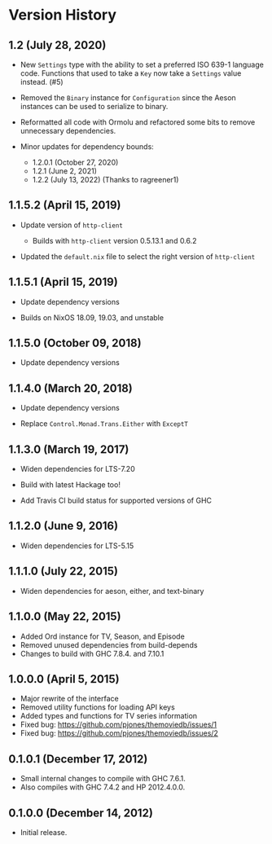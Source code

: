 # Version History

## 1.2 (July 28, 2020)

  - New `Settings` type with the ability to set a preferred ISO 639-1
    language code.  Functions that used to take a `Key` now take a
    `Settings` value instead.  (#5)

  - Removed the `Binary` instance for `Configuration` since the Aeson
    instances can be used to serialize to binary.

  - Reformatted all code with Ormolu and refactored some bits to
    remove unnecessary dependencies.

  - Minor updates for dependency bounds:

    - 1.2.0.1 (October 27, 2020)
    - 1.2.1 (June 2, 2021)
    - 1.2.2 (July 13, 2022) (Thanks to ragreener1)

## 1.1.5.2 (April 15, 2019)

  - Update version of `http-client`

    - Builds with `http-client` version 0.5.13.1 and 0.6.2

  - Updated the `default.nix` file to select the right version of `http-client`

## 1.1.5.1 (April 15, 2019)

  - Update dependency versions

  - Builds on NixOS 18.09, 19.03, and unstable

## 1.1.5.0 (October 09, 2018)

  - Update dependency versions

## 1.1.4.0 (March 20, 2018)

  - Update dependency versions

  - Replace `Control.Monad.Trans.Either` with `ExceptT`

## 1.1.3.0 (March 19, 2017)

  - Widen dependencies for LTS-7.20

  - Build with latest Hackage too!

  - Add Travis CI build status for supported versions of GHC

## 1.1.2.0 (June 9, 2016)

  - Widen dependencies for LTS-5.15

## 1.1.1.0 (July 22, 2015)

  - Widen dependencies for aeson, either, and text-binary

## 1.1.0.0 (May 22, 2015)

  - Added Ord instance for TV, Season, and Episode
  - Removed unused dependencies from build-depends
  - Changes to build with GHC 7.8.4. and 7.10.1

## 1.0.0.0 (April 5, 2015)

  - Major rewrite of the interface
  - Removed utility functions for loading API keys
  - Added types and functions for TV series information
  - Fixed bug: https://github.com/pjones/themoviedb/issues/1
  - Fixed bug: https://github.com/pjones/themoviedb/issues/2

## 0.1.0.1 (December 17, 2012)

  - Small internal changes to compile with GHC 7.6.1.
  - Also compiles with GHC 7.4.2 and HP 2012.4.0.0.

## 0.1.0.0 (December 14, 2012)

  - Initial release.
